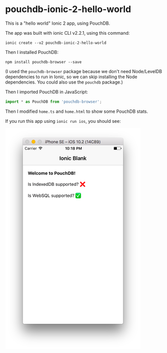 pouchdb-ionic-2-hello-world
=====================

This is a "hello world" Ionic 2 app, using PouchDB.

The app was built with ionic CLI v2.2.1, using this command:

    ionic create --v2 pouchdb-ionic-2-hello-world

Then I installed PouchDB:

    npm install pouchdb-browser --save

(I used the `pouchdb-browser` package because we don't need Node/LevelDB dependencies to run in Ionic,
so we can skip installing the Node dependencies. You could also use the `pouchdb` package.)

Then I imported PouchDB in JavaScript:

```js
import * as PouchDB from 'pouchdb-browser';
```

Then I modified `home.ts` and `home.html` to show some PouchDB stats.

If you run this app using `ionic run ios`, you should see:

<img src="screenshot.png" alt="screenshot">